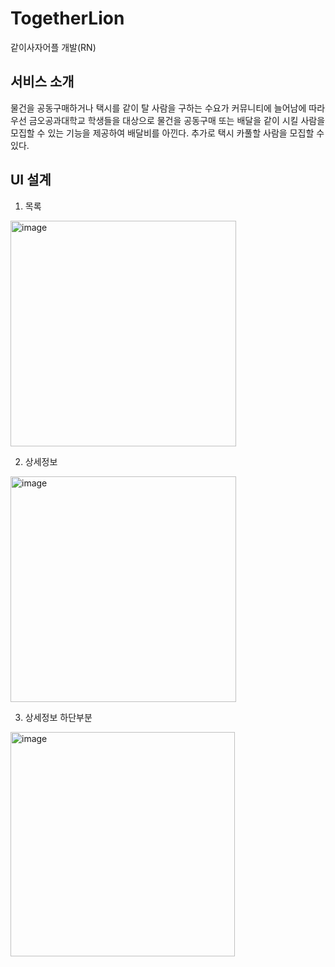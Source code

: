 # TogetherLion
같이사자어플 개발(RN)

## 서비스 소개
물건을 공동구매하거나 택시를 같이 탈 사람을 구하는 수요가 커뮤니티에 늘어남에 따라 우선 금오공과대학교 학생들을 대상으로 물건을 공동구매 또는 배달을 같이 시킬 사람을 모집할 수 있는 기능을 제공하여
배달비를 아낀다. 추가로 택시 카풀할 사람을 모집할 수 있다.

## UI 설계
1. 목록
<img width="361" alt="image" src="https://user-images.githubusercontent.com/68465716/196584372-594f37b9-8e16-4c74-9ed7-97b437438f64.png">

2. 상세정보
<img width="361" alt="image" src="https://user-images.githubusercontent.com/68465716/196584445-17b040d9-eef0-4e22-95f5-467ca8a7b416.png">

3. 상세정보 하단부분
<img width="359" alt="image" src="https://user-images.githubusercontent.com/68465716/196584538-5a7bce14-c15a-433e-b7f5-3e8c81acb566.png">
